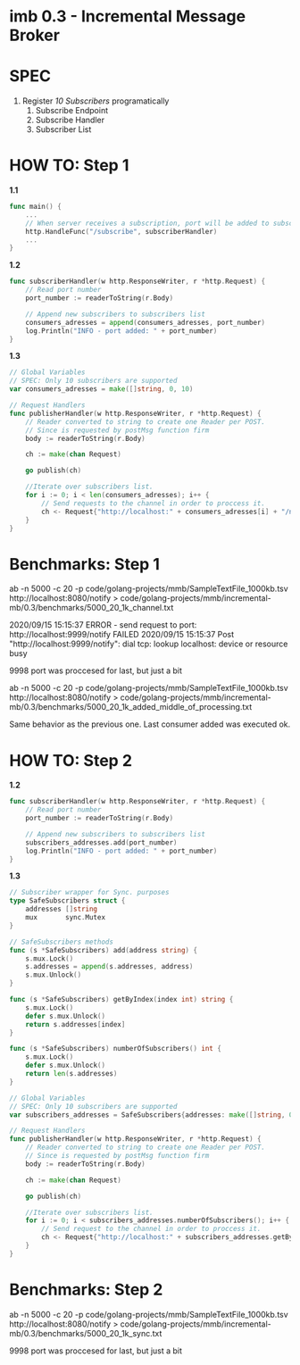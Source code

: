 # imb 0.3 - Incremental Message Broker

# SPEC 
1. Register _10 Subscribers_ programatically
	1. Subscribe Endpoint
	1. Subscribe Handler
	1. Subscriber List
  
# HOW TO: Step 1

**1.1** 

```go
func main() {
	...
	// When server receives a subscription, port will be added to subscribers list
	http.HandleFunc("/subscribe", subscriberHandler)
	...
}
```


**1.2** 

```go
func subscriberHandler(w http.ResponseWriter, r *http.Request) {
	// Read port number
	port_number := readerToString(r.Body)

	// Append new subscribers to subscribers list
	consumers_adresses = append(consumers_adresses, port_number)
	log.Println("INFO - port added: " + port_number)
}
```

**1.3** 

```go
// Global Variables
// SPEC: Only 10 subscribers are supported
var consumers_adresses = make([]string, 0, 10)
```

```go
// Request Handlers
func publisherHandler(w http.ResponseWriter, r *http.Request) {
	// Reader converted to string to create one Reader per POST.
	// Since is requested by postMsg function firm
	body := readerToString(r.Body)

	ch := make(chan Request)

	go publish(ch)

	//Iterate over subscribers list.
	for i := 0; i < len(consumers_adresses); i++ {
		// Send requests to the channel in order to proccess it.
		ch <- Request{"http://localhost:" + consumers_adresses[i] + "/notify", "text/plain", strings.NewReader(body)}
	}
}
```

# Benchmarks: Step 1

ab -n 5000 -c 20 -p code/golang-projects/mmb/SampleTextFile_1000kb.tsv http://localhost:8080/notify > code/golang-projects/mmb/incremental-mb/0.3/benchmarks/5000_20_1k_channel.txt

2020/09/15 15:15:37 ERROR - send request to port:  http://localhost:9999/notify  FAILED
2020/09/15 15:15:37 Post "http://localhost:9999/notify": dial tcp: lookup localhost: device or resource busy

9998 port was proccesed for last, but just a bit

ab -n 5000 -c 20 -p code/golang-projects/mmb/SampleTextFile_1000kb.tsv http://localhost:8080/notify > code/golang-projects/mmb/incremental-mb/0.3/benchmarks/5000_20_1k_added_middle_of_processing.txt

Same behavior as the previous one.
Last consumer added was executed ok.

# HOW TO: Step 2

**1.2** 

```go
func subscriberHandler(w http.ResponseWriter, r *http.Request) {
	// Read port number
	port_number := readerToString(r.Body)

	// Append new subscribers to subscribers list
	subscribers_addresses.add(port_number)
	log.Println("INFO - port added: " + port_number)
}
```

**1.3** 

```go
// Subscriber wrapper for Sync. purposes
type SafeSubscribers struct {
	addresses []string
	mux       sync.Mutex
}

// SafeSubscribers methods
func (s *SafeSubscribers) add(address string) {
	s.mux.Lock()
	s.addresses = append(s.addresses, address)
	s.mux.Unlock()
}

func (s *SafeSubscribers) getByIndex(index int) string {
	s.mux.Lock()
	defer s.mux.Unlock()
	return s.addresses[index]
}

func (s *SafeSubscribers) numberOfSubscribers() int {
	s.mux.Lock()
	defer s.mux.Unlock()
	return len(s.addresses)
}
```

```go
// Global Variables
// SPEC: Only 10 subscribers are supported
var subscribers_addresses = SafeSubscribers{addresses: make([]string, 0, 10)}
```

```go
// Request Handlers
func publisherHandler(w http.ResponseWriter, r *http.Request) {
	// Reader converted to string to create one Reader per POST.
	// Since is requested by postMsg function firm
	body := readerToString(r.Body)

	ch := make(chan Request)

	go publish(ch)

	//Iterate over subscribers list.
	for i := 0; i < subscribers_addresses.numberOfSubscribers(); i++ {
		// Send request to the channel in order to proccess it.
		ch <- Request{"http://localhost:" + subscribers_addresses.getByIndex(i) + "/notify", "text/plain", strings.NewReader(body)}
	}
}
```

# Benchmarks: Step 2

ab -n 5000 -c 20 -p code/golang-projects/mmb/SampleTextFile_1000kb.tsv http://localhost:8080/notify > code/golang-projects/mmb/incremental-mb/0.3/benchmarks/5000_20_1k_sync.txt

9998 port was proccesed for last, but just a bit


